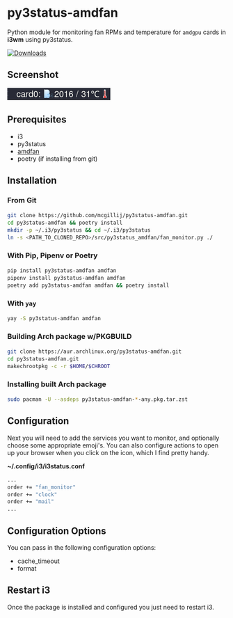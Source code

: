 # py3status-amdfan
Python module for monitoring fan RPMs and temperature for `amdgpu` cards in **i3wm** using py3status.

[![Downloads](https://static.pepy.tech/personalized-badge/py3status-amdfan?period=total&units=international_system&left_color=blue&right_color=green&left_text=Downloads)](https://pepy.tech/project/py3status-amdfan)

## Screenshot
![Status Bar with py3status_amdfan](https://raw.githubusercontent.com/mcgillij/py3status-amdfan/main/images/py3status-amdfan.png)

## Prerequisites

* i3
* py3status
* [amdfan](https://github.com/mcgillij/amdfan)
* poetry (if installing from git)

## Installation

### From Git

``` bash
git clone https://github.com/mcgillij/py3status-amdfan.git
cd py3status-amdfan && poetry install
mkdir -p ~/.i3/py3status && cd ~/.i3/py3status
ln -s <PATH_TO_CLONED_REPO>/src/py3status_amdfan/fan_monitor.py ./
```

### With Pip, Pipenv or Poetry

``` bash
pip install py3status-amdfan amdfan
pipenv install py3status-amdfan amdfan
poetry add py3status-amdfan amdfan && poetry install
```

### With `yay`

``` bash
yay -S py3status-amdfan amdfan
```

### Building Arch package w/PKGBUILD

``` bash
git clone https://aur.archlinux.org/py3status-amdfan.git
cd py3status-amdfan.git
makechrootpkg -c -r $HOME/$CHROOT
```

### Installing built Arch package

``` bash
sudo pacman -U --asdeps py3status-amdfan-*-any.pkg.tar.zst
```

## Configuration

Next you will need to add the services you want to monitor, and optionally choose some appropriate emoji's.
You can also configure actions to open up your browser when you click on the icon, which I find pretty handy.

**~/.config/i3/i3status.conf**

```bash
...
order += "fan_monitor"
order += "clock"
order += "mail"
...
```

## Configuration Options

You can pass in the following configuration options:

* cache_timeout
* format

## Restart i3

Once the package is installed and configured you just need to restart i3.
